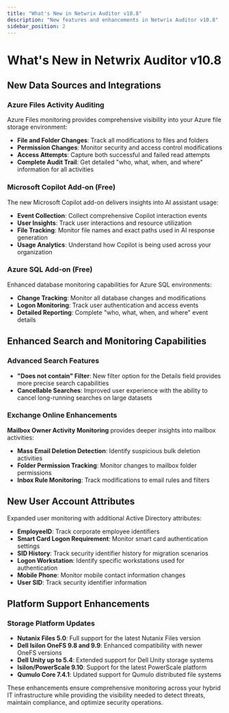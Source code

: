 ```yaml
---
title: "What's New in Netwrix Auditor v10.8"
description: "New features and enhancements in Netwrix Auditor v10.8"
sidebar_position: 2
---
```


# What's New in Netwrix Auditor v10.8

## New Data Sources and Integrations

### Azure Files Activity Auditing
Azure Files monitoring provides comprehensive visibility into your Azure file storage environment:
- **File and Folder Changes**: Track all modifications to files and folders
- **Permission Changes**: Monitor security and access control modifications
- **Access Attempts**: Capture both successful and failed read attempts
- **Complete Audit Trail**: Get detailed "who, what, when, and where" information for all activities

### Microsoft Copilot Add-on (Free)
The new Microsoft Copilot add-on delivers insights into AI assistant usage:
- **Event Collection**: Collect comprehensive Copilot interaction events
- **User Insights**: Track user interactions and resource utilization
- **File Tracking**: Monitor file names and exact paths used in AI response generation
- **Usage Analytics**: Understand how Copilot is being used across your organization

### Azure SQL Add-on (Free)
Enhanced database monitoring capabilities for Azure SQL environments:
- **Change Tracking**: Monitor all database changes and modifications
- **Logon Monitoring**: Track user authentication and access events
- **Detailed Reporting**: Complete "who, what, when, and where" event details

## Enhanced Search and Monitoring Capabilities

### Advanced Search Features
- **"Does not contain" Filter**: New filter option for the Details field provides more precise search capabilities
- **Cancellable Searches**: Improved user experience with the ability to cancel long-running searches on large datasets

### Exchange Online Enhancements
**Mailbox Owner Activity Monitoring** provides deeper insights into mailbox activities:
- **Mass Email Deletion Detection**: Identify suspicious bulk deletion activities
- **Folder Permission Tracking**: Monitor changes to mailbox folder permissions
- **Inbox Rule Monitoring**: Track modifications to email rules and filters

## New User Account Attributes

Expanded user monitoring with additional Active Directory attributes:
- **EmployeeID**: Track corporate employee identifiers
- **Smart Card Logon Requirement**: Monitor smart card authentication settings
- **SID History**: Track security identifier history for migration scenarios
- **Logon Workstation**: Identify specific workstations used for authentication
- **Mobile Phone**: Monitor mobile contact information changes
- **User SID**: Track security identifier information

## Platform Support Enhancements

### Storage Platform Updates
- **Nutanix Files 5.0**: Full support for the latest Nutanix Files version
- **Dell Isilon OneFS 9.8 and 9.9**: Enhanced compatibility with newer OneFS versions
- **Dell Unity up to 5.4**: Extended support for Dell Unity storage systems
- **Isilon/PowerScale 9.10**: Support for the latest PowerScale platform
- **Qumulo Core 7.4.1**: Updated support for Qumulo distributed file systems

These enhancements ensure comprehensive monitoring across your hybrid IT infrastructure while providing the visibility needed to detect threats, maintain compliance, and optimize security operations.